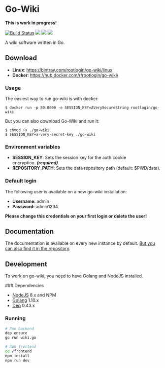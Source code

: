 # Go-Wiki

**This is work in progress!**

[![Build Status](https://travis-ci.com/chrootlogin/go-wiki.svg?branch=master)](https://travis-ci.com/chrootlogin/go-wiki) ![](https://sonarcloud.io/api/project_badges/measure?project=chrootlogin_go-wiki&metric=coverage) ![](https://sonarcloud.io/api/project_badges/measure?project=chrootlogin_go-wiki&metric=alert_status) [![](https://images.microbadger.com/badges/image/rootlogin/go-wiki.svg)](https://microbadger.com/images/rootlogin/go-wiki)

A wiki software written in Go.

## Download

* **Linux**: https://bintray.com/rootlogin/go-wiki/linux
* **Docker**: https://hub.docker.com/r/rootlogin/go-wiki/

### Usage

The easiest way to run go-wiki is with docker:
```
$ docker run -p 80:8000 -e SESSION_KEY=AVerySecureString rootlogin/go-wiki
```

But you can also download Go-Wiki and run it:
```
$ chmod +x ./go-wiki
$ SESSION_KEY=a-very-secret-key ./go-wiki
```

### Environment variables

* **SESSION_KEY**: Sets the session key for the auth cookie encryption. ***(required)***
* **REPOSITORY_PATH**: Sets the data repository path (default: $PWD/data).

### Default login

The following user is available on a new go-wiki installation:

* **Username:** admin
* **Password:** admin1234
 
**Please change this credentials on your first login or delete the user!**

## Documentation

The documentation is available on every new instance by default. [But you can also find it in the repository](default/pages/docs/index.md).

## Development

To work on go-wiki, you need to have Golang and NodeJS installed.

### Dependencies

* [NodeJS](https://nodejs.org) 8.x and NPM
* [Golang](https://golang.org/) 1.10.x
* [Dep](https://golang.github.io/dep/) 0.43.x

### Running

```bash
# Run backend
dep ensure
go run wiki.go

# Run frontend
cd /frontend
npm install
npm run dev
```